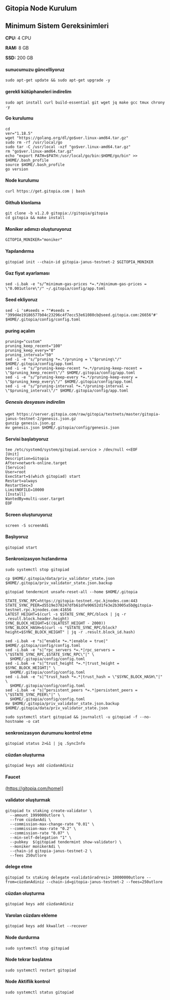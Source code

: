 ## Gitopia Node Kurulum

## Minimum Sistem Gereksinimleri

**CPU:** 4 CPU

**RAM:** 8 GB

**SSD:** 200 GB


#### sunucumuzu güncelliyoruz
```
sudo apt-get update && sudo apt-get upgrade -y
```

#### gerekli kütüphaneleri indirelim
```
sudo apt install curl build-essential git wget jq make gcc tmux chrony -y
```

#### Go kurulumu
```
cd
ver="1.18.5"
wget "https://golang.org/dl/go$ver.linux-amd64.tar.gz"
sudo rm -rf /usr/local/go
sudo tar -C /usr/local -xzf "go$ver.linux-amd64.tar.gz"
rm "go$ver.linux-amd64.tar.gz"
echo "export PATH=$PATH:/usr/local/go/bin:$HOME/go/bin" >> $HOME/.bash_profile
source $HOME/.bash_profile
go version

```


#### Node kurulumu
```
curl https://get.gitopia.com | bash
```

#### Github klonlama
```
git clone -b v1.2.0 gitopia://gitopia/gitopia
cd gitopia && make install
```

#### Moniker adımızı oluşturuyoruz
```
GITOPIA_MONIKER="moniker"
```
#### Yapılandırma
```
gitopiad init --chain-id gitopia-janus-testnet-2 $GITOPIA_MONIKER
```

#### Gaz fiyat ayarlaması
```
sed -i.bak -e "s/^minimum-gas-prices *=.*/minimum-gas-prices = \"0.001utlore\"/" ~/.gitopia/config/app.toml
```


#### Seed ekliyoruz
```
sed -i 's#seeds = ""#seeds = "399d4e19186577b04c23296c4f7ecc53e61080cb@seed.gitopia.com:26656"#' $HOME/.gitopia/config/config.toml
```

#### puring açalım
```
pruning="custom"
pruning_keep_recent="100"
pruning_keep_every="0"
pruning_interval="50"
sed -i -e "s/^pruning *=.*/pruning = \"$pruning\"/" $HOME/.gitopia/config/app.toml
sed -i -e "s/^pruning-keep-recent *=.*/pruning-keep-recent = \"$pruning_keep_recent\"/" $HOME/.gitopia/config/app.toml
sed -i -e "s/^pruning-keep-every *=.*/pruning-keep-every = \"$pruning_keep_every\"/" $HOME/.gitopia/config/app.toml
sed -i -e "s/^pruning-interval *=.*/pruning-interval = \"$pruning_interval\"/" $HOME/.gitopia/config/app.toml
```




##### Genesis dosyasını indirelim
```
wget https://server.gitopia.com/raw/gitopia/testnets/master/gitopia-janus-testnet-2/genesis.json.gz
gunzip genesis.json.gz
mv genesis.json $HOME/.gitopia/config/genesis.json
```


#### Servisi başlatıyoruz
```
tee /etc/systemd/system/gitopiad.service > /dev/null <<EOF
[Unit]
Description=Gitopia
After=network-online.target
[Service]
User=root
ExecStart=$(which gitopiad) start
Restart=always
RestartSec=3
LimitNOFILE=10000
[Install]
WantedBy=multi-user.target
EOF
```

#### Screen oluşturuyoruz
```
screen -S screenAdi 
```

#### Başlıyoruz
```
gitopiad start
```




#### Senkronizasyon hızlandırma


```
sudo systemctl stop gitopiad
```
```
cp $HOME/.gitopia/data/priv_validator_state.json $HOME/.gitopia/priv_validator_state.json.backup
```
```
gitopiad tendermint unsafe-reset-all --home $HOME/.gitopia
```

```
STATE_SYNC_RPC=https://gitopia-testnet.rpc.kjnodes.com:443
STATE_SYNC_PEER=d5519e378247dfb61dfe90652d1fe3e2b3005a5b@gitopia-testnet.rpc.kjnodes.com:41656
LATEST_HEIGHT=$(curl -s $STATE_SYNC_RPC/block | jq -r .result.block.header.height)
SYNC_BLOCK_HEIGHT=$(($LATEST_HEIGHT - 2000))
SYNC_BLOCK_HASH=$(curl -s "$STATE_SYNC_RPC/block?height=$SYNC_BLOCK_HEIGHT" | jq -r .result.block_id.hash)

sed -i.bak -e "s|^enable *=.*|enable = true|" $HOME/.gitopia/config/config.toml
sed -i.bak -e "s|^rpc_servers *=.*|rpc_servers = \"$STATE_SYNC_RPC,$STATE_SYNC_RPC\"|" \
  $HOME/.gitopia/config/config.toml
sed -i.bak -e "s|^trust_height *=.*|trust_height = $SYNC_BLOCK_HEIGHT|" \
  $HOME/.gitopia/config/config.toml
sed -i.bak -e "s|^trust_hash *=.*|trust_hash = \"$SYNC_BLOCK_HASH\"|" \
  $HOME/.gitopia/config/config.toml
sed -i.bak -e "s|^persistent_peers *=.*|persistent_peers = \"$STATE_SYNC_PEER\"|" \
  $HOME/.gitopia/config/config.toml
mv $HOME/.gitopia/priv_validator_state.json.backup $HOME/.gitopia/data/priv_validator_state.json
```

```
sudo systemctl start gitopiad && journalctl -u gitopiad -f --no-hostname -o cat
```





#### senkronizasyon durumunu kontrol etme
```
gitopiad status 2>&1 | jq .SyncInfo
```


#### cüzdan oluşturma
```
gitopiad keys add cüzdanAdiniz
```

#### Faucet
[(https://gitopia.com/home)](https://gitopia.com/home)] 




#### validator oluşturmak
```
gitopiad tx staking create-validator \
  --amount 1999000utlore \
  --from cüzdanAdi \
  --commission-max-change-rate "0.01" \
  --commission-max-rate "0.2" \
  --commission-rate "0.07" \
  --min-self-delegation "1" \
  --pubkey  $(gitopiad tendermint show-validator) \
  --moniker monikerAdi \
  --chain-id gitopia-janus-testnet-2 \
  --fees 250utlore
```


#### delege etme
```
gitopiad tx staking delegate <validatöradresi> 10000000utlore --from=cüzdanAdiniz --chain-id=gitopia-janus-testnet-2 --fees=250utlore
```



#### cüzdan oluşturma
```
gitopiad keys add cüzdanAdiniz
```



#### Varolan cüzdanı ekleme
```
gitopiad keys add kkwallet --recover
``` 


#### Node durdurma
```
sudo systemctl stop gitopiad
``` 

#### Node tekrar başlatma
```
sudo systemctl restart gitopiad
``` 

#### Node Aktiflik kontrol
```
sudo systemctl status gitopiad
``` 




